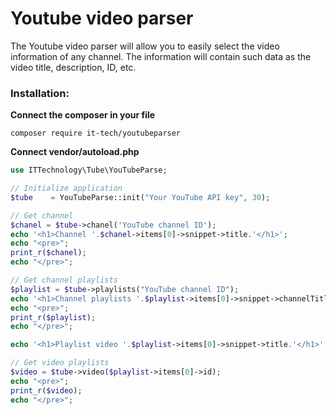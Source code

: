 # Youtube video parser
The Youtube video parser will allow you to easily select the video information of any channel. The information will contain such data as the video title, description, ID, etc.

### Installation:

**Connect the composer in your file**

`composer require it-tech/youtubeparser`

**Connect vendor/autoload.php**

```php 
use ITTechnology\Tube\YouTubeParse;

// Initialize application
$tube    = YouTubeParse::init("Your YouTube API key", 30);

// Get channel
$chanel = $tube->chanel('YouTube channel ID');
echo '<h1>Channel '.$chanel->items[0]->snippet->title.'</h1>';
echo "<pre>";
print_r($chanel);
echo "</pre>";

// Get channel playlists
$playlist = $tube->playlists("YouTube channel ID");
echo '<h1>Channel playlists '.$playlist->items[0]->snippet->channelTitle.'</h1>';
echo "<pre>";
print_r($playlist);
echo "</pre>";

echo '<h1>Playlist video '.$playlist->items[0]->snippet->title.'</h1>';

// Get video playlists
$video = $tube->video($playlist->items[0]->id);
echo "<pre>";
print_r($video);
echo "</pre>";
```